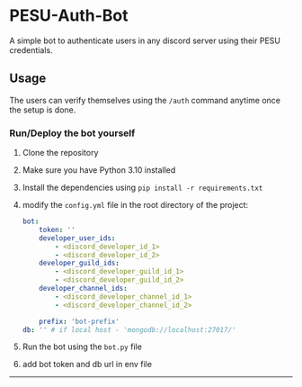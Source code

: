 # PESU-Auth-Bot

A simple bot to authenticate users in any discord server using their PESU credentials.

## Usage

The users can verify themselves using the `/auth` command anytime once the setup is done.

### Run/Deploy the bot yourself

1. Clone the repository
2. Make sure you have Python 3.10 installed
3. Install the dependencies using `pip install -r requirements.txt`
4. modify the `config.yml` file in the root directory of the project:
    ```yaml
    bot:
        token: ''
        developer_user_ids:
            - <discord_developer_id_1>
            - <discord_developer_id_2>
        developer_guild_ids:
            - <discord_developer_guild_id_1>
            - <discord_developer_guild_id_2>
        developer_channel_ids:
            - <discord_developer_channel_id_1>
            - <discord_developer_channel_id_2>

        prefix: 'bot-prefix'
    db: '' # if local host - 'mongodb://localhost:27017/'
    ```
5. Run the bot using the `bot.py` file

6. add bot token and db url in env file

<hr>
